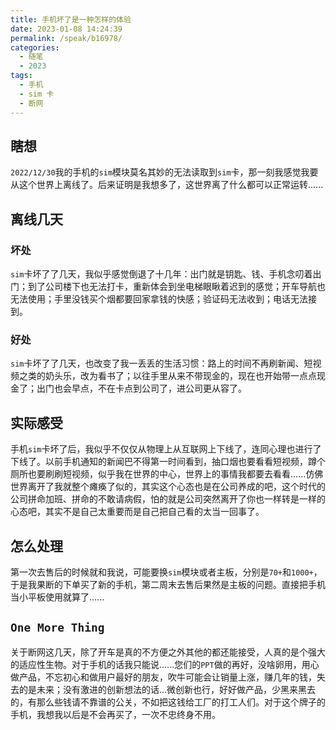 ```yaml
---
title: 手机坏了是一种怎样的体验
date: 2023-01-08 14:24:39
permalink: /speak/b16978/
categories:
  - 随笔
  - 2023
tags:
  - 手机
  - sim 卡
  - 断网
---
```


## 瞎想

`2022/12/30`我的手机的`sim`模块莫名其妙的无法读取到`sim`卡，那一刻我感觉我要从这个世界上离线了。后来证明是我想多了，这世界离了什么都可以正常运转......

<!-- more -->

<InArticleAdsense
    data-ad-client="ca-pub-1725717718088510"
    data-ad-slot="4281148213">
</InArticleAdsense>

## 离线几天

<InArticleAdsense
    data-ad-client="ca-pub-1725717718088510"
    data-ad-slot="4281148213">
</InArticleAdsense>

### 坏处

`sim`卡坏了了几天，我似乎感觉倒退了十几年：出门就是钥匙、钱、手机念叨着出门；到了公司楼下也无法打卡，重新体会到坐电梯眼瞅着迟到的感觉；开车导航也无法使用；手里没钱买个烟都要回家拿钱的快感；验证码无法收到；电话无法接到。

### 好处

`sim`卡坏了了几天，也改变了我一丢丢的生活习惯：路上的时间不再刷新闻、短视频之类的奶头乐，改为看书了；以往手里从来不带现金的，现在也开始带一点点现金了；出门也会早点，不在卡点到公司了，进公司更从容了。

## 实际感受

手机`sim`卡坏了后，我似乎不仅仅从物理上从互联网上下线了，连同心理也进行了下线了。以前手机通知的新闻巴不得第一时间看到，抽口烟也要看看短视频，蹲个厕所也要刷刷短视频，似乎我在世界的中心，世界上的事情我都要去看看......仿佛世界离开了我就整个瘫痪了似的，其实这个心态也是在公司养成的吧，这个时代的公司拼命加班、拼命的不敢请病假，怕的就是公司突然离开了你也一样转是一样的心态吧，其实不是自己太重要而是自己把自己看的太当一回事了。

## 怎么处理

第一次去售后的时候就和我说，可能要换`sim`模块或者主板，分别是`70+`和`1000+`，于是我果断的下单买了新的手机，第二周末去售后果然是主板的问题。直接把手机当小平板使用就算了......

## `One More Thing`

关于断网这几天，除了开车是真的不方便之外其他的都还能接受，人真的是个强大的适应性生物。对于手机的话我只能说......您们的`PPT`做的再好，没啥卵用，用心做产品，不忘初心和做用户最好的朋友，吹牛可能会让销量上涨，赚几年的钱，失去的是未来；没有激进的创新想法的话...微创新也行，好好做产品，少黑来黑去的，有那么些钱请不靠谱的公关，不如把这钱给工厂的打工人们。对于这个牌子的手机，我想我以后是不会再买了，一次不忠终身不用。
